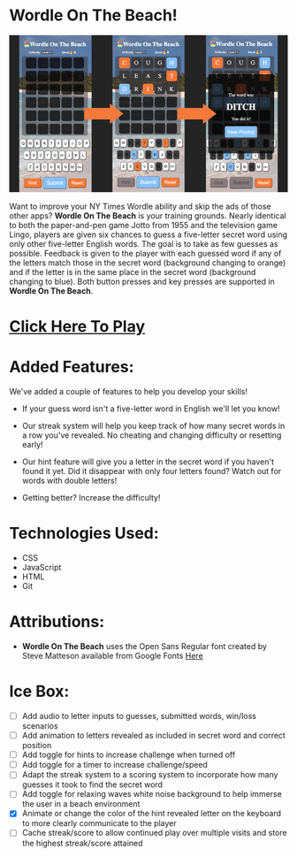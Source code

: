 # Wordle On The Beach!
![WordleGamePlay](./Assets/Images/wordle-readme-photo.png "Wordle Game Play Photo")

Want to improve your NY Times Wordle ability and skip the ads of those other apps? **Wordle On The Beach** is your training grounds. Nearly identical to both the paper-and-pen game Jotto from 1955 and the television game Lingo, players are given six chances to guess a five-letter secret word using only other five-letter English words. The goal is to take as few guesses as possible. Feedback is given to the player with each guessed word if any of the letters match those in the secret word (background changing to orange) and if the letter is in the same place in the secret word (background changing to blue). Both button presses and key presses are supported in **Wordle On The Beach**.

# **[Click Here To Play](https://wordle-on-the-beach.netlify.app/)**

# **Added Features:**
We've added a couple of features to help you develop your skills! 
* If your guess word isn't a five-letter word in English we'll let you know!

* Our streak system will help you keep track of how many secret words in a row you've revealed. No cheating and changing difficulty or resetting early!

* Our hint feature will give you a letter in the secret word if you haven't found it yet. Did it disappear with only four letters found? Watch out for words with double letters!

* Getting better? Increase the difficulty!


# **Technologies Used:**
* CSS
* JavaScript
* HTML
* Git


# **Attributions:**
- **Wordle On The Beach** uses the Open Sans Regular font created by Steve Matteson available from Google Fonts [Here](https://fonts.google.com/specimen/Open+Sans?query=open+sans)


# **Ice Box:**
- [ ] Add audio to letter inputs to guesses, submitted words, win/loss scenarios
- [ ] Add animation to letters revealed as included in secret word and correct position
- [ ] Add toggle for hints to increase challenge when turned off
- [ ] Add toggle for a timer to increase challenge/speed
- [ ] Adapt the streak system to a scoring system to incorporate how many guesses it took to find the secret word
- [ ] Add toggle for relaxing waves white noise background to help immerse the user in a beach environment
- [x] Animate or change the color of the hint revealed letter on the keyboard to more clearly communicate to the player
- [ ] Cache streak/score to allow continued play over multiple visits and store the highest streak/score attained
